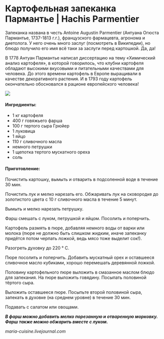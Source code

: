 # Картофельная запеканка Пармантье \| Hachis Рarmentier

Запеканка названа в честь Antoine Augustin Parmentier \(Антуана Огюста Пармантье, 1737-1813 г.г.\), французского фармацевта, агронома и диетолога. У него очень много заслуг \(посмотреть в Википедии\), но блюдо получило его имя всё таки за заслуги перед картошкой. Да, да!

В 1778 Антуан Пармантье написал диссертацию на тему «Химический анализ картофеля», в которой говорилось, что клубни картофеля обладают высокими вкусовыми и питательными качествами для человека. До этого времени картофель в Европе выращивали в качестве декоративного растения. И в 1793 году картофель окончательно обосновался в рационе европейского человека!

![](https://s-media-cache-ak0.pinimg.com/236x/0b/b6/22/0bb6221ee2ac60180fcc2fef4cd410b2.jpg)

#### Ингредиенты:

* 1 кг картофеля
* 400 г говяжьего фарша
* 100 г тертого сыра Грюйер
* 1 луковица
* 1 яйцо
* 110 г сливочного масла
* немного петрушки
* 1 щепотка тертого мускатного ореха
* соль

#### Приготовление:

Почистить картошку, вымыть и отварить в подсоленной воде в течение 30 мин.

Почистить лук и мелко нарезать его. Обжаривать лук на сковородке до золотистого цвета с 10 г сливочного масла в течение 5 минут.

Вымыть и мелко нарезать петрушку.

Фарш смешать с луком, петрушкой и яйцом. Посолить и поперчить.

Картофель размять в пюре, добавляя немного воды от варки или молока \(пюре не должно быть слишком жидким, иначе запеканку придётся потом черпать ложкой, ведь мясо тоже выделит сок!\).

Разогреть духовку до 220 ° C.

Пюре посолить и поперчить. Добавить мускатный орех и оставшееся сливочное масло кубиками, хорошо перемешать деревянной ложкой.

Половину картофельного пюре выложить в смазанное маслом блюдо для запекания. На пюре выложить говядину. Посыпать половиной тёртого сыра.

Выложить оставшееся пюре. Посыпьте второй половиной сыра, запекать в духовке \(на среднем уровне\) в течение 30 мин.

Подавать с салатом или овощами.

_**В фарш можно добавить мелко порезанную и отваренную морковку. Фарш также можно обжарить вместе с луком.**_

_maria-cuisine.livejournal.com_

